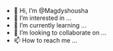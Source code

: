 - 👋 Hi, I’m @Magdyshousha
- 👀 I’m interested in ...
- 🌱 I’m currently learning ...
- 💞️ I’m looking to collaborate on ...
- 📫 How to reach me ...

<!---
Magdyshousha/Magdyshousha is a ✨ special ✨ repository because its `README.md` (this file) appears on your GitHub profile.
You can click the Preview link to take a look at your changes.
--->

